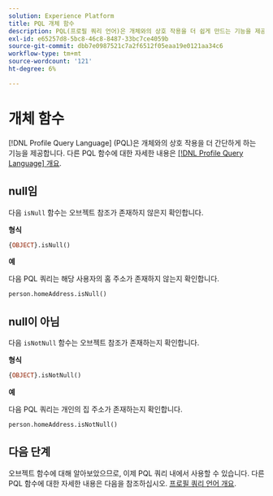```yaml
---
solution: Experience Platform
title: PQL 개체 함수
description: PQL(프로필 쿼리 언어)은 개체와의 상호 작용을 더 쉽게 만드는 기능을 제공합니다.
exl-id: e65257d8-5bc8-46c8-8487-33bc7ce4059b
source-git-commit: dbb7e0987521c7a2f6512f05eaa19e0121aa34c6
workflow-type: tm+mt
source-wordcount: '121'
ht-degree: 6%

---
```


# 개체 함수

[!DNL Profile Query Language] (PQL)은 개체와의 상호 작용을 더 간단하게 하는 기능을 제공합니다. 다른 PQL 함수에 대한 자세한 내용은 [[!DNL Profile Query Language] 개요](./overview.md).

## null임

다음 `isNull` 함수는 오브젝트 참조가 존재하지 않은지 확인합니다.

**형식**

```sql
{OBJECT}.isNull()
```

**예**

다음 PQL 쿼리는 해당 사용자의 홈 주소가 존재하지 않는지 확인합니다.

```sql
person.homeAddress.isNull()
```

## null이 아님

다음 `isNotNull` 함수는 오브젝트 참조가 존재하는지 확인합니다.

**형식**

```sql
{OBJECT}.isNotNull()
```

**예**

다음 PQL 쿼리는 개인의 집 주소가 존재하는지 확인합니다.

```sql
person.homeAddress.isNotNull()
```

## 다음 단계

오브젝트 함수에 대해 알아보았으므로, 이제 PQL 쿼리 내에서 사용할 수 있습니다. 다른 PQL 함수에 대한 자세한 내용은 다음을 참조하십시오. [프로필 쿼리 언어 개요](./overview.md).
